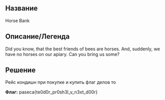 ## Название
Horse Bank
## Описание/Легенда
Did you know, that the best friends of bees are horses. And, suddenly, we have no horses on our apiary. Can you bring us some?
## Решение
Рейс кондишн при покупке и купить флаг делов то

**Флаг:** paseca{te0d0r_pr0sh3l_v_n3xt_d00r}